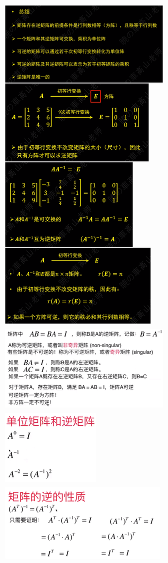 ![](../photo/Pasted%20image%2020240617111615.png)
![](../photo/Pasted%20image%2020240617111723.png)
![](../photo/Pasted%20image%2020240617111742.png)
![](../photo/Pasted%20image%2020240617111658.png)

![](../photo/Pasted%20image%2020240208211421.png)

![](../photo/Pasted%20image%2020240208211516.png)

![](../photo/Pasted%20image%2020240208211652.png)

